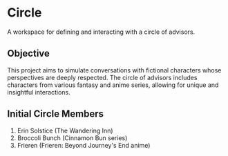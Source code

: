 # Circle
A workspace for defining and interacting with a circle of advisors.

## Objective
This project aims to simulate conversations with fictional characters whose perspectives are deeply respected. The circle of advisors includes characters from various fantasy and anime series, allowing for unique and insightful interactions.

## Initial Circle Members
1. Erin Solstice (The Wandering Inn)
2. Broccoli Bunch (Cinnamon Bun series)
3. Frieren (Frieren: Beyond Journey's End anime)
